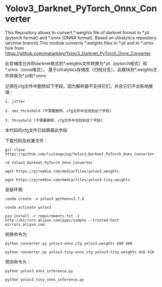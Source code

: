 # Yolov3_Darknet_PyTorch_Onnx_Converter
This Repository allows to convert *.weights file of darknet format to *.pt (pytorch format) and *.onnx (ONNX format).
Based on ultralytics repository (archive branch).This module converts *.weights files to *.pt and to *.onnx
fork from https://github.com/matankley/Yolov3_Darknet_PyTorch_Onnx_Converter

此存储库允许将darknet格式的*.weights文件转换为*.pt（pytorch格式）和*.onnx（onnx格式）。
基于ultralytics存储库（归档分支）。此模块将*.weights文件转换为*.pt和*.onnx
    
记得在cfg文件中删除如下字段，因为解析器不支持它们，并且它们不会影响推理：

    1. jitter
    
    2. nms_threshold (不需要删除，cfg文件中没找到这个字段)
    
    3. threshold (不需要删除，cfg文件中没找到这个字段)
    
本代码的cfg文件已经屏蔽此字段

下载代码及权重文件：

    git clone https://github.com/liulangxing/Yolov3_Darknet_PyTorch_Onnx_Converter
    
    cd Yolov3_Darknet_PyTorch_Onnx_Converter
    
    wget https://pjreddie.com/media/files/yolov3.weights
    
    wget https://pjreddie.com/media/files/yolov3-tiny.weights 

安装环境:

    conda create -n yolov3 python==3.7.4
    
    conda activate yolov3
    
    pip install -r requirements.txt -i http://mirrors.aliyun.com/pypi/simple --trusted-host mirrors.aliyun.com
    

转换命令为:

    python converter.py yolov3-onnx.cfg yolov3.weights 608 608
    
    python converter.py yolov3-tiny-onnx.cfg yolov3-tiny.weights 416 416
    
    
预测命令为：

    python yolov3_onnx_inference.py
    
    python yolov3_tiny_onnx_inference.py
    
